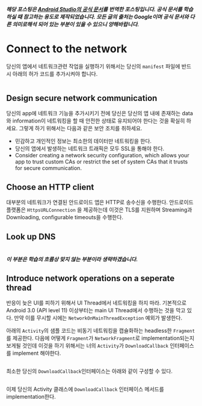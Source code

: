 ##### 해당 포스팅은 [Android Studio의 공식 문서](https://developer.android.com)를 번역한 포스팅입니다. 공식 문서를 학습하실 때 참고하는 용도로 제작되었습니다. 모든 글의 출처는 Google이며 공식 문서와 다른 의미로해석 되어 있는 부분이 있을 수 있으니 양해바랍니다.

# Connect to the network

당신의 앱에서 네트워크관련 작업을 실행하기 위해서는 당신의 `manifest` 파일에 반드시 아래의 허가 코드를 추가시켜야 합니다.
```
```

## Design secure network communication
당신의 app에 네트워크 기능을 추가시키기 전에 당신은 당신의 앱 내에 존재하는 data와 information이 네트워킹을 할 때 안전한 상태로 유지되어야 한다는 것을 확실히 하세요. 그렇게 하기 위해서는 다음과 같은 보안 조치를 취하세요.

- 민감하고 개인적인 정보는 최소한의 데이터만 네트워킹을 한다.
- 당신의 앱에서 발생하는 네트워크 트래픽은 모두 SSL을 통해야 한다.
- Consider creating a network security configuration, which allows your app to trust custom CAs or restrict the set of system CAs that it trusts for secure communication.

## Choose an HTTP client
대부분의 네트워크가 연결된 안드로이드 앱은 HTTP로 송수신을 수행한다. 안드로이드 플랫폼은 `HttpsURLConnection` 을 제공하는데 이것은 TLS를 지원하며 Streaming과 Downloading, configurable timeouts을 수행한다.

## Look up DNS
```
``` 
##### 이 부분은 학습의 흐름상 맞지 않는 부분이라 생략하겠습니다.

## Introduce network operations on a seperate thread
반응이 늦은 UI를 피하기 위해서 UI Thread에서 네트워킹을 하지 마라. 기본적으로 Android 3.0 (API level 11) 이상부터는 main UI Thread에서 수행하는 것을 막고 있다. 만약 이를 무시할 시에는 `NetworkOnMainThreadException` 예외가 발생한다.

아래의 `Activity`의 샘플 코드는 비동기 네트워킹을 캡슐화하는 headless한 `Fragment`를 제공한다. 다음에 어떻게 `Fragment`가 `NetworkFragment`로 implementation되는지 보게될 것인데 이것을 하기 위해서는 너의 `Activity`가 `DownloadCallback` 인터페이스를 implement 해야한다.

```
```
최소한 당신의 `DownloadCallback`인터페이스는 아래와 같이 구성할 수 있다.

```
```
이제 당신의  Activity 클래스에 `DownloadCallback` 인터페이스 메서드를 implementation한다.

